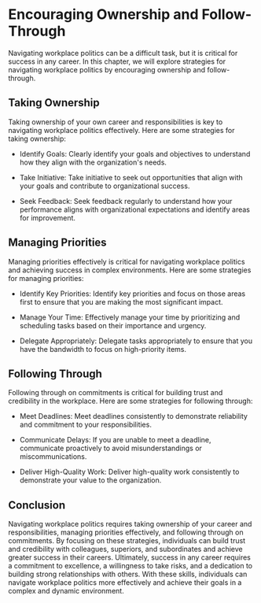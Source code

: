 Encouraging Ownership and Follow-Through
=============================================================================================================

Navigating workplace politics can be a difficult task, but it is critical for success in any career. In this chapter, we will explore strategies for navigating workplace politics by encouraging ownership and follow-through.

Taking Ownership
----------------

Taking ownership of your own career and responsibilities is key to navigating workplace politics effectively. Here are some strategies for taking ownership:

* Identify Goals: Clearly identify your goals and objectives to understand how they align with the organization's needs.

* Take Initiative: Take initiative to seek out opportunities that align with your goals and contribute to organizational success.

* Seek Feedback: Seek feedback regularly to understand how your performance aligns with organizational expectations and identify areas for improvement.

Managing Priorities
-------------------

Managing priorities effectively is critical for navigating workplace politics and achieving success in complex environments. Here are some strategies for managing priorities:

* Identify Key Priorities: Identify key priorities and focus on those areas first to ensure that you are making the most significant impact.

* Manage Your Time: Effectively manage your time by prioritizing and scheduling tasks based on their importance and urgency.

* Delegate Appropriately: Delegate tasks appropriately to ensure that you have the bandwidth to focus on high-priority items.

Following Through
-----------------

Following through on commitments is critical for building trust and credibility in the workplace. Here are some strategies for following through:

* Meet Deadlines: Meet deadlines consistently to demonstrate reliability and commitment to your responsibilities.

* Communicate Delays: If you are unable to meet a deadline, communicate proactively to avoid misunderstandings or miscommunications.

* Deliver High-Quality Work: Deliver high-quality work consistently to demonstrate your value to the organization.

Conclusion
----------

Navigating workplace politics requires taking ownership of your career and responsibilities, managing priorities effectively, and following through on commitments. By focusing on these strategies, individuals can build trust and credibility with colleagues, superiors, and subordinates and achieve greater success in their careers. Ultimately, success in any career requires a commitment to excellence, a willingness to take risks, and a dedication to building strong relationships with others. With these skills, individuals can navigate workplace politics more effectively and achieve their goals in a complex and dynamic environment.

